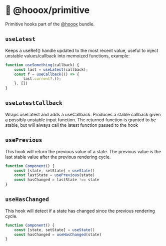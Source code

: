 # 🔌 @hooox/primitive

Primitive hooks part of the [@hooox](../../README.md) bundle.

## `useLatest`

Keeps a useRef() handle updated to the most recent value, useful to inject unstable values/callback into memoized
functions, example:

```ts
function useSomething(callback) {
    const last = useLatest(callback);
    const f = useCallback(() => {
        last.current?.();
    }, [])
}
```

## `useLatestCallback`

Wraps useLatest and adds a useCallback. Produces a stable callback given a possibly unstable input function. The
returned function is granted to be stable, but will always call the latest function passed to the hook

## `usePrevious`

This hook will return the previous value of a state. The previous value is the last stable value after the previous
rendering cycle.

```ts
function Component() {
    const [state, setState] = useState()
    const lastState = usePrevious(state)
    const hasChanged = lastState !== state
}
```

## `useHasChanged`

This hook will detect if a state has changed since the previous rendering cycle.

```ts
function Component() {
    const [state, setState] = useState()
    const hasChanged = useHasChanged(state)
}
```
